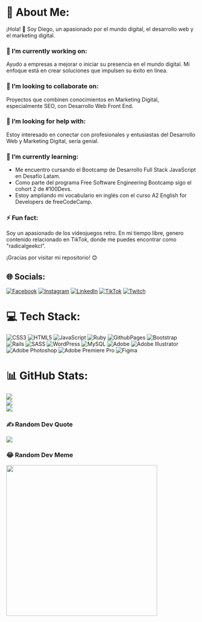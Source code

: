# 💫 About Me:
¡Hola! 👋 Soy Diego, un apasionado por el mundo digital, el desarrollo web y el marketing digital.

### 🔭 I’m currently working on:
Ayudo a empresas a mejorar o iniciar su presencia en el mundo digital. Mi enfoque está en crear soluciones que impulsen su éxito en línea.

### 👯 I’m looking to collaborate on:
Proyectos que combinen conocimientos en Marketing Digital, especialmente SEO, con Desarrollo Web Front End.

### 🤝 I’m looking for help with:
Estoy interesado en conectar con profesionales y entusiastas del Desarrollo Web y Marketing Digital, sería genial.

### 🌱 I’m currently learning:
- Me encuentro cursando el Bootcamp de Desarrollo Full Stack JavaScript en Desafío Latam.
- Como parte del programa Free Software Engineering Bootcamp sigo el cohort 2 de #100Devs.
- Estoy ampliando mi vocabulario en inglés con el curso A2 English for Developers de freeCodeCamp.

### ⚡ Fun fact:
Soy un apasionado de los videojuegos retro. En mi tiempo libre, genero contenido relacionado en TikTok, donde me puedes encontrar como "radicalgeekcl".

¡Gracias por visitar mi repositorio! 😊

## 🌐 Socials:
[![Facebook](https://img.shields.io/badge/Facebook-%231877F2.svg?logo=Facebook&logoColor=white)](https://facebook.com/dieherram) [![Instagram](https://img.shields.io/badge/Instagram-%23E4405F.svg?logo=Instagram&logoColor=white)](https://instagram.com/dieherram) [![LinkedIn](https://img.shields.io/badge/LinkedIn-%230077B5.svg?logo=linkedin&logoColor=white)](https://linkedin.com/in/diego-hernandez-ramos) [![TikTok](https://img.shields.io/badge/TikTok-%23000000.svg?logo=TikTok&logoColor=white)](https://tiktok.com/@radicalgeekcl) [![Twitch](https://img.shields.io/badge/Twitch-%239146FF.svg?logo=Twitch&logoColor=white)](https://twitch.tv/radicalgeekcl) 

# 💻 Tech Stack:
![CSS3](https://img.shields.io/badge/css3-%231572B6.svg?style=for-the-badge&logo=css3&logoColor=white) ![HTML5](https://img.shields.io/badge/html5-%23E34F26.svg?style=for-the-badge&logo=html5&logoColor=white) ![JavaScript](https://img.shields.io/badge/javascript-%23323330.svg?style=for-the-badge&logo=javascript&logoColor=%23F7DF1E) ![Ruby](https://img.shields.io/badge/ruby-%23CC342D.svg?style=for-the-badge&logo=ruby&logoColor=white) ![GithubPages](https://img.shields.io/badge/github%20pages-121013?style=for-the-badge&logo=github&logoColor=white) ![Bootstrap](https://img.shields.io/badge/bootstrap-%238511FA.svg?style=for-the-badge&logo=bootstrap&logoColor=white) ![Rails](https://img.shields.io/badge/rails-%23CC0000.svg?style=for-the-badge&logo=ruby-on-rails&logoColor=white) ![SASS](https://img.shields.io/badge/SASS-hotpink.svg?style=for-the-badge&logo=SASS&logoColor=white) ![WordPress](https://img.shields.io/badge/WordPress-%23117AC9.svg?style=for-the-badge&logo=WordPress&logoColor=white) ![MySQL](https://img.shields.io/badge/mysql-%2300000f.svg?style=for-the-badge&logo=mysql&logoColor=white) ![Adobe](https://img.shields.io/badge/adobe-%23FF0000.svg?style=for-the-badge&logo=adobe&logoColor=white) ![Adobe Illustrator](https://img.shields.io/badge/adobe%20illustrator-%23FF9A00.svg?style=for-the-badge&logo=adobe%20illustrator&logoColor=white) ![Adobe Photoshop](https://img.shields.io/badge/adobe%20photoshop-%2331A8FF.svg?style=for-the-badge&logo=adobe%20photoshop&logoColor=white) ![Adobe Premiere Pro](https://img.shields.io/badge/Adobe%20Premiere%20Pro-9999FF.svg?style=for-the-badge&logo=Adobe%20Premiere%20Pro&logoColor=white) ![Figma](https://img.shields.io/badge/figma-%23F24E1E.svg?style=for-the-badge&logo=figma&logoColor=white)
# 📊 GitHub Stats:
![](https://github-readme-stats.vercel.app/api?username=MrX&theme=default&hide_border=false&include_all_commits=false&count_private=false)<br/>
![](https://github-readme-streak-stats.herokuapp.com/?user=MrX&theme=default&hide_border=false)<br/>
![](https://github-readme-stats.vercel.app/api/top-langs/?username=MrX&theme=default&hide_border=false&include_all_commits=false&count_private=false&layout=compact)

### ✍️ Random Dev Quote
![](https://quotes-github-readme.vercel.app/api?type=horizontal&theme=radical)

### 😂 Random Dev Meme
<img src='https://randommeme-five.vercel.app/' style="height: 400px;"/>
